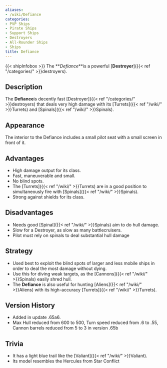 ```yaml
---
aliases:
- /wiki/Defiance
categories:
- PVP Ships
- Pirate Ships
- Support Ships
- Destroyers
- All-Rounder Ships
- Ships
title: Defiance
---
```


{{< shipInfobox >}} The **_Defiance_**is a powerful [**Destroyer**]({{< ref "/categories/" >}}destroyers). 

## Description

The **Defiance**is decently fast [Destroyer]({{< ref "/categories/" >}}destroyers) that deals very high damage with its [Turrets]({{< ref "/wiki/" >}}Turrets) and [Spinals]({{< ref "/wiki/" >}}Spinals).

## Appearance

The interior to the Defiance includes a small pilot seat with a small screen in front of it.

## Advantages

- High damage output for its class.
- Fast, maneuverable and small.
- No blind spots.
- The [Turrets]({{< ref "/wiki/" >}}Turrets) are in a good position to simultaneously fire with [Spinals]({{< ref "/wiki/" >}}Spinals).
- Strong against shields for its class.

## Disadvantages

- Needs good [Spinal]({{< ref "/wiki/" >}}Spinals) aim to do hull damage.
- Slow for a Destroyer, as slow as many battlecruisers.
- Pilot must rely on spinals to deal substantial hull damage

## Strategy

- Used best to exploit the blind spots of larger and less mobile ships in order to deal the most damage without dying.
- Use this for diving weak targets, as the [Cannons]({{< ref "/wiki/" >}}Spinals) easily shred hull.
- The **Defiance** is also useful for hunting [Aliens]({{< ref "/wiki/" >}}Aliens) with its high-accuracy [Turrets]({{< ref "/wiki/" >}}Turrets).

## Version History 

- Added in update .65a6.
- Max Hull reduced from 600 to 500, Turn speed reduced from .6 to .55, Cannon barrels reduced from 5 to 3 in version .65b

## Trivia

- It has a light blue trail like the [Valiant]({{< ref "/wiki/" >}}Valiant).
- Its model resembles the Hercules from Star Conflict